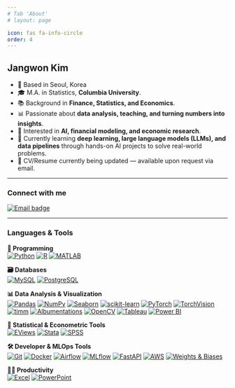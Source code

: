 ```yaml
---
# Tab 'About'
# layout: page

icon: fas fa-info-circle
order: 4
---
```


## Jangwon Kim

- 📍 Based in Seoul, Korea
- 🎓 M.A. in Statistics, **Columbia University**.
- 📚 Background in **Finance, Statistics, and Economics**.
- 📊 Passionate about **data analysis, teaching, and turning numbers into insights**.
- 🧠 Interested in **AI, financial modeling, and economic research**.
- 🌱 Currently learning **deep learning, large language models (LLMs), and data pipelines** through hands-on AI projects to solve real-world problems.
- 📄 CV/Resume currently being updated — available upon request via email.

---

### Connect with me

<a href="mailto:jwk143@gmail.com" target="_blank" rel="noopener noreferrer"><img src="https://img.shields.io/badge/Email-jwk143@gmail.com-red?style=flat&logo=gmail&logoColor=white" alt="Email badge"/></a>

---

### Languages & Tools

**🐍 Programming**
<br>
<a href="https://www.python.org" target="_blank" rel="noopener noreferrer"><img src="https://img.shields.io/badge/Python-3776AB?style=flat&logo=python&logoColor=white" alt="Python"/></a>
<a href="https://www.r-project.org/" target="_blank" rel="noopener noreferrer"><img src="https://img.shields.io/badge/R-276DC3?style=flat&logo=r&logoColor=white" alt="R"/></a>
<a href="https://www.mathworks.com/" target="_blank" rel="noopener noreferrer"><img src="https://img.shields.io/badge/MATLAB-0076A8?style=flat&logo=Mathworks&logoColor=white" alt="MATLAB"/></a>

**🗃️ Databases**
<br>
<a href="https://www.mysql.com/" target="_blank" rel="noopener noreferrer"><img src="https://img.shields.io/badge/MySQL-4479A1?style=flat&logo=mysql&logoColor=white" alt="MySQL"/></a>
<a href="https://www.postgresql.org/" target="_blank" rel="noopener noreferrer"><img src="https://img.shields.io/badge/PostgreSQL-336791?style=flat&logo=postgresql&logoColor=white" alt="PostgreSQL"/></a>

**📊 Data Analysis & Visualization**
<br>
<a href="https://pandas.pydata.org/" target="_blank" rel="noopener noreferrer"><img src="https://img.shields.io/badge/Pandas-150458?style=flat&logo=pandas&logoColor=white" alt="Pandas"/></a>
<a href="https://numpy.org/" target="_blank" rel="noopener noreferrer"><img src="https://img.shields.io/badge/NumPy-013243?style=flat&logo=numpy&logoColor=white" alt="NumPy"/></a>
<a href="https://seaborn.pydata.org/" target="_blank" rel="noopener noreferrer"><img src="https://img.shields.io/badge/Seaborn-0d1a26?style=flat&logo=python&logoColor=white" alt="Seaborn"/></a>
<a href="https://scikit-learn.org/" target="_blank" rel="noopener noreferrer"><img src="https://img.shields.io/badge/scikit--learn-F7931E?style=flat&logo=scikitlearn&logoColor=white" alt="scikit-learn"/></a>
<a href="https://pytorch.org/" target="_blank" rel="noopener noreferrer"><img src="https://img.shields.io/badge/PyTorch-EE4C2C?style=flat&logo=pytorch&logoColor=white" alt="PyTorch"/></a>
<a href="https://pytorch.org/vision/stable/index.html" target="_blank" rel="noopener noreferrer"><img src="https://img.shields.io/badge/TorchVision-EE4C2C?style=flat&logo=pytorch&logoColor=white" alt="TorchVision"/></a>
<a href="https://huggingface.co/timm" target="_blank" rel="noopener noreferrer"><img src="https://img.shields.io/badge/timm-FF6F00?style=flat&logo=pytorch&logoColor=white" alt="timm"/></a>
<a href="https://albumentations.ai/" target="_blank" rel="noopener noreferrer"><img src="https://img.shields.io/badge/Albumentations-FF6F00?style=flat" alt="Albumentations"/></a>
<a href="https://opencv.org/" target="_blank" rel="noopener noreferrer"><img src="https://img.shields.io/badge/OpenCV-5C3EE8?style=flat&logo=opencv&logoColor=white" alt="OpenCV"/></a>
<a href="https://www.tableau.com/" target="_blank" rel="noopener noreferrer"><img src="https://img.shields.io/badge/Tableau-E97627?style=flat&logo=tableau&logoColor=white" alt="Tableau"/></a>
<a href="https://powerbi.microsoft.com/" target="_blank" rel="noopener noreferrer"><img src="https://img.shields.io/badge/Power%20BI-F2C811?style=flat&logo=powerbi&logoColor=black" alt="Power BI"/></a>

**🧮 Statistical & Econometric Tools**
<br>
<a href="https://www.eviews.com/" target="_blank" rel="noopener noreferrer"><img src="https://img.shields.io/badge/EViews-003B6F?style=flat" alt="EViews"/></a>
<a href="https://www.stata.com/" target="_blank" rel="noopener noreferrer"><img src="https://img.shields.io/badge/Stata-1E5AA8?style=flat" alt="Stata"/></a>
<a href="https://www.ibm.com/products/spss-statistics" target="_blank" rel="noopener noreferrer"><img src="https://img.shields.io/badge/SPSS-00274C?style=flat" alt="SPSS"/></a>

**🛠️ Developer & MLOps Tools**
<br>
<a href="https://git-scm.com/" target="_blank" rel="noopener noreferrer"><img src="https://img.shields.io/badge/Git-F05032?style=flat&logo=git&logoColor=white" alt="Git"/></a>
<a href="https://www.docker.com/" target="_blank" rel="noopener noreferrer"><img src="https://img.shields.io/badge/Docker-2496ED?style=flat&logo=docker&logoColor=white" alt="Docker"/></a>
<a href="https://airflow.apache.org/" target="_blank" rel="noopener noreferrer"><img src="https://img.shields.io/badge/Apache_Airflow-017CEE?style=flat&logo=apacheairflow&logoColor=white" alt="Airflow"/></a>
<a href="https://mlflow.org/" target="_blank" rel="noopener noreferrer"><img src="https://img.shields.io/badge/MLflow-0194E2?style=flat" alt="MLflow"/></a>
<a href="https://fastapi.tiangolo.com/" target="_blank" rel="noopener noreferrer"><img src="https://img.shields.io/badge/FastAPI-009688?style=flat&logo=fastapi&logoColor=white" alt="FastAPI"/></a>
<a href="https://aws.amazon.com/" target="_blank" rel="noopener noreferrer"><img src="https://img.shields.io/badge/AWS-232F3E?style=flat&logo=amazonaws&logoColor=white" alt="AWS"/></a>
<a href="https://wandb.ai/" target="_blank" rel="noopener noreferrer"><img src="https://img.shields.io/badge/Weights%20%26%20Biases-FFBE00?style=flat&logo=weightsandbiases&logoColor=black" alt="Weights & Biases"/></a>

**🧑‍💼 Productivity**
<br>
<a href="https://www.microsoft.com/en-us/microsoft-365/excel" target="_blank" rel="noopener noreferrer"><img src="https://img.shields.io/badge/Excel-217346?style=flat&logo=microsoft-excel&logoColor=white" alt="Excel"/></a>
<a href="https://www.microsoft.com/en-us/microsoft-365/powerpoint" target="_blank" rel="noopener noreferrer"><img src="https://img.shields.io/badge/PowerPoint-B7472A?style=flat&logo=microsoft-powerpoint&logoColor=white" alt="PowerPoint"/></a>
